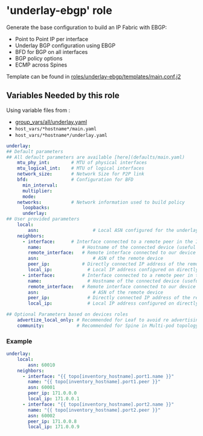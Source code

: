 
# 'underlay-ebgp' role

Generate the base configuration to build an IP Fabric with EBGP:
 - Point to Point IP per interface
 - Underlay BGP configuration using EBGP
 - BFD for BGP on all interfaces
 - BGP policy options
 - ECMP across Spines

Template can be found in [roles/underlay-ebgp/templates/main.conf.j2 ](templates/main.conf.j2)

## Variables Needed by this role

Using variable files from :
 - [group_vars/all/underlay.yaml]()
 - `host_vars/*hostname*/main.yaml`
 - `host_vars/*hostname*/underlay.yaml`

```yaml
underlay:
## Default parameters
## All default parameters are available [here](defaults/main.yaml)
    mtu_phy_int:        # MTU of physical interfaces
    mtu_logical_int:    # MTU of logical interfaces
    network_size:       # Network Size for P2P link
    bfd:                # Configuration for BFD
      min_interval:     
      multiplier:
      mode:
    networks:           # Network information used to build policy
      loopbacks:
      underlay:
## User provided parameters
    local:
        asn: 				    # Local ASN configured for the underlay on the device
    neighbors:
      - interface:	    # Interface connected to a remote peer in the IP Fabric
        name: 			    # Hostname of the connected device (useful for comment)
        remote_interface: 	# Remote interface connected to our device
        asn:				    # ASN of the remote device
        peer_ip:		  	# Directly connected IP address of the remote device (DO NOT USE LOOPBACK since it is IP fabric)
        local_ip:			  # Local IP address configured on directly connected interface
      - interface:			# Interface connected to a remote peer in the IP Fabric
        name: 				  # Hostname of the connected device (useful for comment)
        remote_interface: 	# Remote interface connected to our device
        asn:				    # ASN of the remote device
        peer_ip:			  # Directly connected IP address of the remote device (DO NOT USE LOOPBACK since it is IP fabric)
        local_ip:			  # Local IP address configured on directly connected interface

## Optional Parameters based on devices roles
    advertize_local_only: # Recommended for Leaf to avoid re advertising other loopback
    community:            # Recommended for Spine in Multi-pod topology
```

### Example
```yaml
underlay:
    local:
        asn: 60010
    neighbors:
      - interface: "{{ topo[inventory_hostname].port1.name }}"
        name: "{{ topo[inventory_hostname].port1.peer }}"
        asn: 60001
        peer_ip: 171.0.0.0
        local_ip: 171.0.0.1
      - interface: "{{ topo[inventory_hostname].port2.name }}"
        name: "{{ topo[inventory_hostname].port2.peer }}"
        asn: 60002
        peer_ip: 171.0.0.8
        local_ip: 171.0.0.9
```
